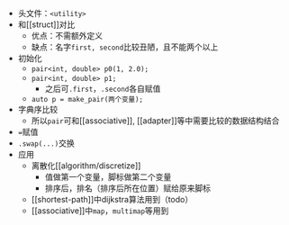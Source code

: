 - 头文件：`<utility>`
- 和[[struct]]对比
  - 优点：不需额外定义
  - 缺点：名字`first, second`比较丑陋，且不能两个以上
- 初始化
  - `pair<int, double> p0(1, 2.0);`
  - `pair<int, double> p1;`
    - 之后可`.first`，`.second`各自赋值
  - `auto p = make_pair(两个变量);`
- 字典序比较
  - 所以`pair`可和[[associative]], [[adapter]]等中需要比较的数据结构结合
- `=`赋值
- `.swap(...)`交换
- 应用
  - 离散化[[algorithm/discretize]]
    - 值做第一个变量，脚标做第二个变量
    - 排序后，排名（排序后所在位置）赋给原来脚标
  - [[shortest-path]]中dijkstra算法用到（todo）
  - [[associative]]中`map`，`multimap`等用到
